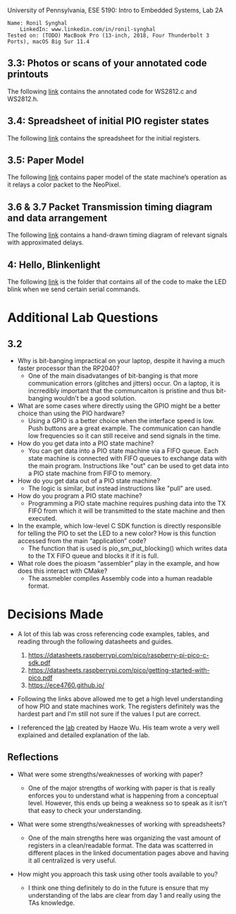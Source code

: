 University of Pennsylvania, ESE 5190: Intro to Embedded Systems, Lab 2A

    Name: Ronil Synghal
        LinkedIn: www.linkedin.com/in/ronil-synghal
    Tested on: (TODO) MacBook Pro (13-inch, 2018, Four Thunderbolt 3 Ports), macOS Big Sur 11.4

## 3.3: Photos or scans of your annotated code printouts
The following [link](https://github.com/ronils428/ese5190-2022-lab2-into-the-void-star/blob/main/3.3%20Annotated%20Code.pdf) contains the annotated code for WS2812.c and WS2812.h.

## 3.4: Spreadsheet of initial PIO register states
The following [link](https://github.com/ronils428/ese5190-2022-lab2-into-the-void-star/blob/main/3.4%20Registers.pdf) contains the spreadsheet for the initial registers.


## 3.5: Paper Model
The following [link](https://github.com/ronils428/ese5190-2022-lab2-into-the-void-star/blob/main/3.5%20Modeling%20Time.pdf) contains paper model of the state machine’s operation as it relays a color packet to the NeoPixel.

## 3.6 & 3.7 Packet Transmission timing diagram and data arrangement
The following [link](https://github.com/ronils428/ese5190-2022-lab2-into-the-void-star/blob/main/3.6:3.7%20Timing%20Diagram.pdf) contains a hand-drawn timing diagram of relevant signals with approximated delays.

## 4: Hello, Blinkenlight
The following [link](https://github.com/ronils428/ese5190-2022-lab2-into-the-void-star/tree/main/hello_led) is the folder that contains all of the code to make the LED blink when we send certain serial commands.

# Additional Lab Questions

## 3.2
- Why is bit-banging impractical on your laptop, despite it having a much faster processor than the RP2040?  
    - One of the main disadvatanges of bit-banging is that more communication errors (glitches and jitters) occur. On a laptop, it is incrredibly important that the communcaiton is pristine and thus bit-banging wouldn't be a good solution.
- What are some cases where directly using the GPIO might be a better choice than using the PIO hardware?  
    - Using a GPIO is a better choice when the interface speed is low. Push buttons are a great example. The communication can handle low frequencies so it can still receive and send signals in the time.
- How do you get data into a PIO state machine?
    - You can get data into a PIO state machine via a FIFO queue. Each state machine is connected with FIFO queues to exchange data with the main program. Instructions like "out" can be used to get data into a PIO state machine from FIFO to memory.
- How do you get data out of a PIO state machine?  
    - The logic is similar, but instead instructions like "pull" are used.
- How do you program a PIO state machine? 
    - Programming a PIO state machine requires pushing data into the TX FIFO from which it will be transmitted to the state machine and then executed.
- In the example, which low-level C SDK function is directly responsible for telling the PIO to set the LED to a new color? How is this function accessed from the main “application” code?
    - The function that is used is pio_sm_put_blocking() which writes data to the TX FIFO queue and blocks it if it is full.
- What role does the pioasm “assembler” play in the example, and how does this interact with CMake?
    - The assmebler compiles Assembly code into a human readable format. 

# Decisions Made
- A lot of this lab was cross referencing code examples, tables, and reading through the following datasheets and guides.
    1. https://datasheets.raspberrypi.com/pico/raspberry-pi-pico-c-sdk.pdf
    2. https://datasheets.raspberrypi.com/pico/getting-started-with-pico.pdf
    3. https://ece4760.github.io/

- Following the links above allowed me to get a high level understanding of how PIO and state machines work. The registers definitely was the hardest part and I'm still not sure if the values I put are correct. 
- I referenced the [lab](https://github.com/ese-detkin-lab/ese5190-2022-lab2-into-the-void-star/pull/14) created by Haoze Wu. His team wrote a very well explained and detailed explanation of the lab.


## Reflections

- What were some strengths/weaknesses of working with paper? 
    - One of the major strengths of working with paper is that is really enforces you to understand what is happening from a conceptual level. However, this ends up being a weakness so to speak as it isn't that easy to check your understanding. 

- What were some strengths/weaknesses of working with spreadsheets?  
    - One of the main strengths here was organizing the vast amount of registers in a clean/readable format. The data was scatterred in different places in the linked documentation pages above and having it all centralized is very useful.

- How might you approach this task using other tools available to you?
    - I think one thing definitely to do in the future is ensure that my understanding of the labs are clear from day 1 and really using the TAs knowledge. 
